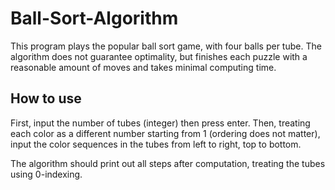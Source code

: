# Ball-Sort-Algorithm

This program plays the popular ball sort game, with four balls per tube. The algorithm does not guarantee optimality, but finishes each puzzle with a reasonable amount of moves and takes minimal computing time.

## How to use

First, input the number of tubes (integer) then press enter. Then, treating each color as a different number starting from 1 (ordering does not matter), input the color sequences in the tubes from left to right, top to bottom.

The algorithm should print out all steps after computation, treating the tubes using 0-indexing.
